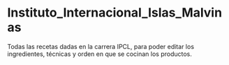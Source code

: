 # Instituto_Internacional_Islas_Malvinas
Todas las recetas dadas en la carrera IPCL, para poder editar los ingredientes, técnicas y orden en que se cocinan los productos.
